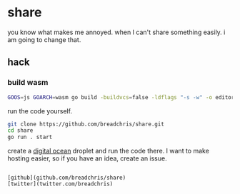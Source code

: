 # share
you know what makes me annoyed. when I can't share something easily. i am going to change that.

## hack

### build wasm
```bash
GOOS=js GOARCH=wasm go build -buildvcs=false -ldflags "-s -w" -o editor/web/public/wasm/analyzer@v1.wasm ./editor/cmd/wasm/analyzer
```

run the code yourself.

```bash
git clone https://github.com/breadchris/share.git
cd share
go run . start
```

create a [digital ocean](https://www.digitalocean.com/) droplet and run the code there.
I want to make hosting easier, so if you have an idea, create an issue.
```

[github](github.com/breadchris/share)
[twitter](twitter.com/breadchris)
